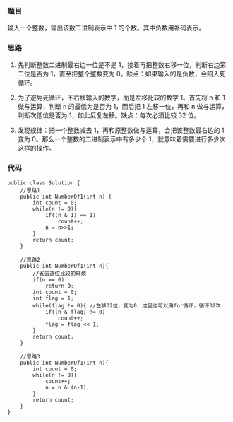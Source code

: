 ### 题目
输入一个整数，输出该数二进制表示中 1 的个数。其中负数用补码表示。

### 思路
1. 先判断整数二进制最右边一位是不是 1，接着再把整数右移一位，判断右边第二位是否为 1，直至把整个整数变为 0。缺点：如果输入的是负数，会陷入死循环。

2. 为了避免死循环，不右移输入的数字，而是左移比较的数字 1。首先将 n 和 1 做与运算，判断 n 的最低为是否为 1，而后把 1 左移一位，再和 n 做与运算，判断次低位是否为 1，如此反复左移。缺点：每次必须比较 32 位。

3. 发现规律：把一个整数减去 1，再和原整数做与运算，会把该整数最右边的 1 变为 0。那么一个整数的二进制表示中有多少个 1，就意味着需要进行多少次这样的操作。

### 代码
```
public class Solution {
    //思路1
	public int NumberOf1(int n) {
		int count = 0;
		while(n != 0){
			if((n & 1) == 1)
				count++;
			n = n>>1;
		}
		return count;
    }
	
	//思路2
	public int NumberOf1(int n){
		//省去逐位比较的麻烦
		if(n == 0) 
			return 0;
		int count = 0;
		int flag = 1;
		while(flag != 0){ //左移32位，变为0，这里也可以用for循环，循环32次
			if((n & flag) != 0)
				count++;
			flag = flag << 1;
		}
		return count;
	}
	
	//思路3
	public int NumberOf1(int n){
		int count = 0;
		while(n != 0){
			count++;
			n = n & (n-1);
		}
		return count;
	}
}
```